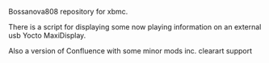Bossanova808 repository for xbmc.

There is a script for displaying some now playing information on an external usb Yocto MaxiDisplay.

Also a version of Confluence with some minor mods inc. clearart support

